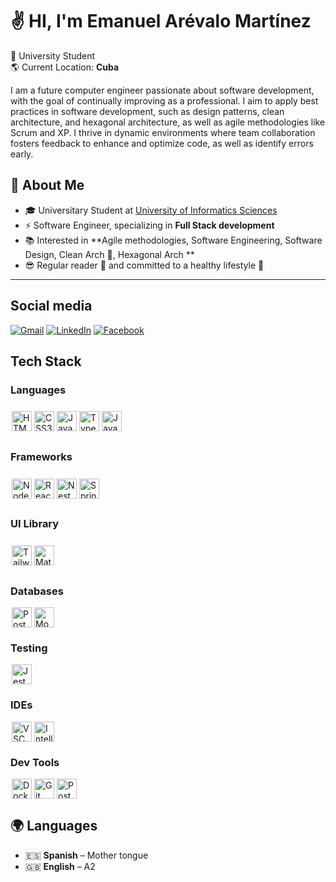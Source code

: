 # ✌ HI, I'm Emanuel Arévalo Martínez

💼 University Student  
🌎 Current Location: **Cuba**  

I am a future computer engineer passionate about software development, with the goal of continually improving as a professional. I aim to apply best practices in software development, such as design patterns, clean architecture, and hexagonal architecture, as well as agile methodologies like Scrum and XP. I thrive in dynamic environments where team collaboration fosters feedback to enhance and optimize code, as well as identify errors early.

## 🚀 About Me  
- 🎓 Universitary Student at [University of Informatics Sciences](https://www.bing.com/ck/a?!&&p=cd3729316a665dc8d82bc89b7ab2390e47fc17f42939cd921dfa9aa5773d0d8eJmltdHM9MTc0MjA4MzIwMA&ptn=3&ver=2&hsh=4&fclid=0bfc6053-8d95-672c-2c7f-74a38c056683&psq=uci+cuba&u=a1aHR0cHM6Ly93d3cudWNpLmN1Lw&ntb=1)
- ⚡ Software Engineer, specializing in **Full Stack development**
- 📚 Interested in **Agile methodologies, Software Engineering, Software Design, Clean Arch 🧹, Hexagonal Arch **  
- 😎 Regular reader 📖 and committed to a healthy lifestyle 💪
---

## Social media
[![Gmail](https://img.shields.io/badge/-Gmail-FF0000?style=flat-square&labelColor=FF0000&logo=gmail&logoColor=white)](mailto:emanuelarevalomartinez@gmail.com)
[![LinkedIn](https://img.shields.io/badge/-Linkedin-0e76a8?style=flat-square&logo=Linkedin&logoColor=white)](https://www.linkedin.com/in/emanuelarevalomartinez)
[![Facebook](https://img.shields.io/badge/-Facebook-3b5998?style=flat-square&labelColor=3b5998&logo=facebook&logoColor=white)](https://www.facebook.com/emanueldavidarevalomartinez)

## Tech Stack

### Languages

<div style="display: flex; padding: 8px 0px;">
<img height="32" style=" padding: 0 2px;" src="https://img.shields.io/badge/html5-ff5733?style=for-the-badge&logo=html5&logoColor=white" alt="HTML5"/>
<img height="32" style=" padding: 0 2px;" src="https://img.shields.io/badge/css3-0175b0?style=for-the-badge&logo=css3&logoColor=white" alt="CSS3"/>
<img height="32" style=" padding: 0 2px;" src="https://img.shields.io/badge/javascript-FCC624?style=for-the-badge&logo=javascript&logoColor=white" alt="Javascript"/>
<img height="32" style=" padding: 0 2px;" src="https://img.shields.io/badge/typescript-0175C2?style=for-the-badge&logo=typescript&logoColor=white" alt="Typescript"/>
<img height="32" style=" padding: 0 2px;" src="https://img.shields.io/badge/java-bd3d22?style=for-the-badge&logo=java&logoColor=white" alt="Java"/>
</div>

### Frameworks

<div style="display: flex; padding: 8px 0px;">
<img height="32" style=" padding: 0 2px;" src="https://img.shields.io/badge/node-53a231?style=for-the-badge&logo=Nodejs&logoColor=white" alt="Nodejs"/>
<img height="32" style=" padding: 0 2px;" src="https://img.shields.io/badge/react-0a5fb9?style=for-the-badge&logo=react&logoColor=white" alt="React"/>
<img height="32" style=" padding: 0 2px;" src="https://img.shields.io/badge/nest-ff1709?style=for-the-badge&logo=nestjs&logoColor=white" alt="NestJs"/>
<img height="32" style=" padding: 0 2px;" src="https://img.shields.io/badge/spring_boot-0a8c0e?style=for-the-badge&logo=springboot&logoColor=white" alt="SpringBoot"/>
</div>

### UI Library

<div style="display: flex; padding: 8px 0px;">
<img height="32" style=" padding: 0 2px;" src="https://img.shields.io/badge/tailwindcss-0eb0e0?style=for-the-badge&logo=tailwindcss&logoColor=white" alt="Tailwindcss"/>
<img height="32" style=" padding: 0 2px;" src="https://img.shields.io/badge/material_ui-3776AB?style=for-the-badge&logo=material&logoColor=white" alt="MaterialUI"/>
</div>

### Databases

<div style="display: flex; ">
<img height="32" style=" padding: 0 2px;" src="https://img.shields.io/badge/postgresql-336791?style=for-the-badge&logo=postgresql&logoColor=white" alt="PostegreSQL"/>
<img height="32" style=" padding: 0 2px;" src="https://img.shields.io/badge/mongodb-47A248?style=for-the-badge&logo=mongodb&logoColor=white" alt="MongoDB"/>
</div>

### Testing

<div style="display: flex; ">
<img height="32" style=" padding: 0 2px;" src="https://img.shields.io/badge/jest-fe260d?style=for-the-badge&logo=jest&logoColor=white" alt="Jest"/>
</div>

### IDEs

<div style="display: flex; ">
<img height="32" style=" padding: 0 2px;" src="https://img.shields.io/badge/VS_code-075ab2?style=for-the-badge&logo=vscode&logoColor=white" alt="VSC"/>
<img height="32" style=" padding: 0 2px;" src="https://img.shields.io/badge/IntelliJIdea-4d0eca?style=for-the-badge&logo=intellijidea&logoColor=white" alt="IntelliJIdea"/>
</div>


### Dev Tools

<div style="display: flex; ">
<img height="32" style=" padding: 0 2px;" src="https://img.shields.io/badge/Docker-2496ED?style=for-the-badge&logo=docker&logoColor=white" alt="Docker"/>
<img height="32" style=" padding: 0 2px;" src="https://img.shields.io/badge/Git-F05032?style=for-the-badge&logo=git&logoColor=white" alt="Git"/>
<img height="32" style=" padding: 0 2px;" src="https://img.shields.io/badge/Postman-f07a0a?style=for-the-badge&logo=postman&logoColor=white" alt="PostMan"/>
</div>


## 🌍 Languages  
- 🇪🇸 **Spanish** – Mother tongue  
- 🇬🇧 **English** – A2
